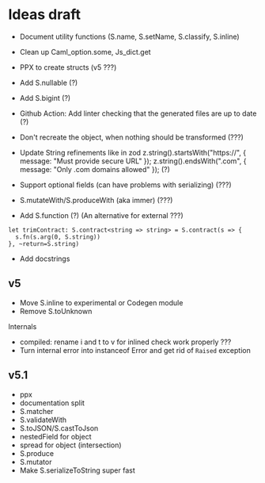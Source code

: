 # Ideas draft

- Document utility functions (S.name, S.setName, S.classify, S.inline)

- Clean up Caml_option.some, Js_dict.get

- PPX to create structs (v5 ???)

- Add S.nullable (?)

- Add S.bigint (?)

- Github Action: Add linter checking that the generated files are up to date (?)

- Don't recreate the object, when nothing should be transformed (???)

- Update String refinements like in zod
  z.string().startsWith("https://", { message: "Must provide secure URL" });
  z.string().endsWith(".com", { message: "Only .com domains allowed" }); (?)

- Support optional fields (can have problems with serializing) (???)

- S.mutateWith/S.produceWith (aka immer) (???)

- Add S.function (?) (An alternative for external ???)

```
let trimContract: S.contract<string => string> = S.contract(s => {
  s.fn(s.arg(0, S.string))
}, ~return=S.string)
```

- Add docstrings

## v5

- Move S.inline to experimental or Codegen module
- Remove S.toUnknown

Internals

- compiled: rename i and t to v for inlined check work properly ???
- Turn internal error into instanceof Error and get rid of `Raised` exception

## v5.1

- ppx
- documentation split
- S.matcher
- S.validateWith
- S.toJSON/S.castToJson
- nestedField for object
- spread for object (intersection)
- S.produce
- S.mutator
- Make S.serializeToString super fast
